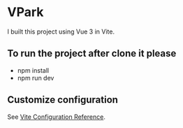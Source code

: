 # VPark
I built this project using Vue 3 in Vite.

## To run the project after clone it please 
- npm install
- npm run dev

## Customize configuration
See [Vite Configuration Reference](https://vitejs.dev/config/).
